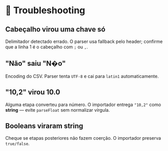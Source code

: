 # 🧰 Troubleshooting

## Cabeçalho virou uma chave só
Delimitador detectado errado. O parser usa fallback pelo header; confirme que a linha 1 é o cabeçalho com `;` ou `,`.

## "Não" saiu "N�o"
Encoding do CSV. Parser tenta `UTF-8` e cai para `latin1` automaticamente.

## "10,2" virou 10.0
Alguma etapa converteu para número. O importador entrega `"10,2"` como **string** — evite `parseFloat` sem normalizar vírgula.

## Booleans viraram string
Cheque se etapas posteriores não fazem coerção. O importador preserva `true/false`.
